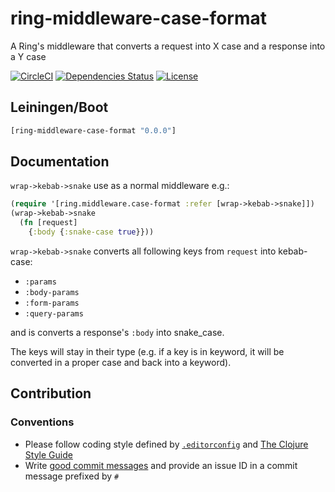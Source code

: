 ring-middleware-case-format
===========================


A Ring's middleware that converts a request into X case and a response into a Y case

[![CircleCI](https://circleci.com/gh/druids/ring-middleware-case-format.svg?style=svg)](https://circleci.com/gh/druids/ring-middleware-case-format)
[![Dependencies Status](https://jarkeeper.com/druids/ring-middleware-case-format/status.png)](https://jarkeeper.com/druids/ring-middleware-case-format)
[![License](https://img.shields.io/badge/MIT-Clause-blue.svg)](https://opensource.org/licenses/MIT)


Leiningen/Boot
--------------

```clojure
[ring-middleware-case-format "0.0.0"]
```

Documentation
-------------

`wrap->kebab->snake` use as a normal middleware e.g.:

```clojure
(require '[ring.middleware.case-format :refer [wrap->kebab->snake]])
(wrap->kebab->snake
  (fn [request]
    {:body {:snake-case true}}))
```

`wrap->kebab->snake` converts all following keys from `request` into kebab-case:
  - `:params`
  - `:body-params`
  - `:form-params`
  - `:query-params`

and is converts a response's `:body` into snake\_case.

The keys will stay in their type (e.g. if a key is in keyword, it will be converted in a proper case and back into
 a keyword).

Contribution
------------

### Conventions

* Please follow coding style defined by [`.editorconfig`](http://editorconfig.org)
 and [The Clojure Style Guide](https://github.com/bbatsov/clojure-style-guide)
* Write [good commit messages](https://chris.beams.io/posts/git-commit/)
 and provide an issue ID in a commit message prefixed by `#`
